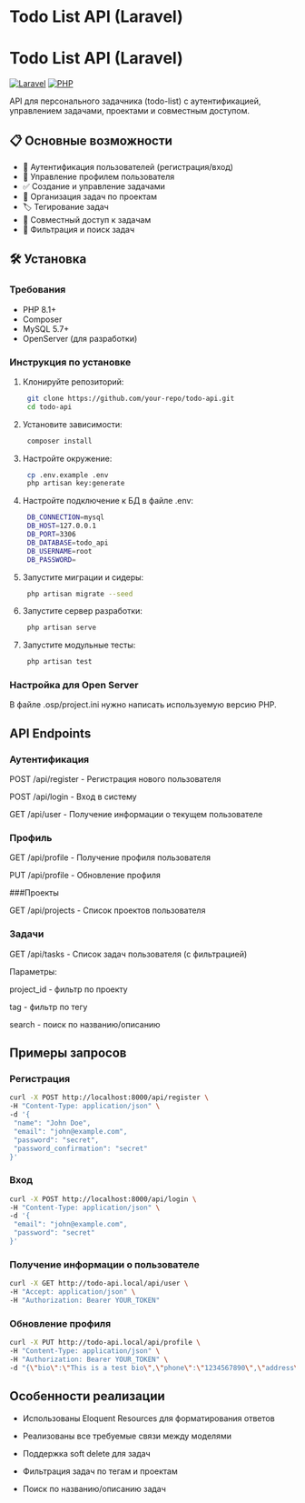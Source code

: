 # Todo List API (Laravel)

# Todo List API (Laravel)

[![Laravel](https://img.shields.io/badge/Laravel-12+-FF2D20?logo=laravel)](https://laravel.com)
[![PHP](https://img.shields.io/badge/PHP-8.1+-777BB4?logo=php)](https://php.net)

API для персонального задачника (todo-list) с аутентификацией, управлением задачами, проектами и совместным доступом.

## 📋 Основные возможности

- 🔐 Аутентификация пользователей (регистрация/вход)
- 👤 Управление профилем пользователя
- ✅ Создание и управление задачами
- 📁 Организация задач по проектам
- 🏷️ Тегирование задач
- 👥 Совместный доступ к задачам
- 🔎 Фильтрация и поиск задач

## 🛠️ Установка

### Требования
- PHP 8.1+
- Composer
- MySQL 5.7+
- OpenServer (для разработки)

### Инструкция по установке

1. Клонируйте репозиторий:
   ```bash
    git clone https://github.com/your-repo/todo-api.git
    cd todo-api
   ```

2. Установите зависимости:
   ```bash
    composer install
   ```

3. Настройте окружение:
   ```bash
    cp .env.example .env
    php artisan key:generate
   ```

4. Настройте подключение к БД в файле .env:
   ```bash
    DB_CONNECTION=mysql
    DB_HOST=127.0.0.1
    DB_PORT=3306
    DB_DATABASE=todo_api
    DB_USERNAME=root
    DB_PASSWORD=
   ```

5. Запустите миграции и сидеры:
   ```bash
    php artisan migrate --seed
   ```

6. Запустите сервер разработки:
   ```bash
    php artisan serve
   ```

7. Запустите модульные тесты:
   ```bash
    php artisan test
   ```

### Настройка для Open Server

В файле .osp/project.ini нужно написать используемую версию PHP.

## API Endpoints

### Аутентификация

POST /api/register - Регистрация нового пользователя

POST /api/login - Вход в систему

GET /api/user - Получение информации о текущем пользователе

### Профиль

GET /api/profile - Получение профиля пользователя

PUT /api/profile - Обновление профиля

###Проекты

GET /api/projects - Список проектов пользователя

### Задачи

GET /api/tasks - Список задач пользователя (с фильтрацией)

Параметры:

project_id - фильтр по проекту

tag - фильтр по тегу

search - поиск по названию/описанию

## Примеры запросов

### Регистрация
   ```bash
curl -X POST http://localhost:8000/api/register \
  -H "Content-Type: application/json" \
  -d '{
    "name": "John Doe",
    "email": "john@example.com",
    "password": "secret",
    "password_confirmation": "secret"
  }'
   ```

### Вход
   ```bash
curl -X POST http://localhost:8000/api/login \
  -H "Content-Type: application/json" \
  -d '{
    "email": "john@example.com",
    "password": "secret"
  }'
   ```

### Получение информации о пользователе
   ```bash
curl -X GET http://todo-api.local/api/user \
  -H "Accept: application/json" \
  -H "Authorization: Bearer YOUR_TOKEN"
   ```

### Обновление профиля
   ```bash
curl -X PUT http://todo-api.local/api/profile \
  -H "Content-Type: application/json" \
  -H "Authorization: Bearer YOUR_TOKEN" \
  -d "{\"bio\":\"This is a test bio\",\"phone\":\"1234567890\",\"address\":\"Test Address\"}"
   ```

## Особенности реализации

- Использованы Eloquent Resources для форматирования ответов

- Реализованы все требуемые связи между моделями

- Поддержка soft delete для задач

- Фильтрация задач по тегам и проектам

- Поиск по названию/описанию задач
